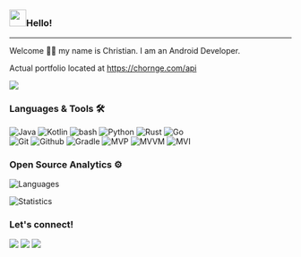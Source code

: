 <h3><img src="https://emojis.slackmojis.com/emojis/images/1531849430/4246/blob-sunglasses.gif?1531849430" width="30"/>Hello!</h3> <hr>

Welcome 🖖🏽 my name is Christian. I am an Android Developer.

Actual portfolio located at https://chornge.com/api

![](http://estruyf-github.azurewebsites.net/api/VisitorHit?user=chornge&repo=portfolio)

### Languages & Tools 🛠

![Java](https://img.shields.io/badge/-Java-05122A?style=flat&color=green)&nbsp;![Kotlin](https://img.shields.io/badge/-Kotlin-05122A?style=flat&color=green)&nbsp;![bash](https://img.shields.io/badge/-bash-05122A?style=flat&color=green)&nbsp;![Python](https://img.shields.io/badge/-Python-05122A?style=flat&color=green)&nbsp;![Rust](https://img.shields.io/badge/-Rust-05122A?style=flat&color=green)&nbsp;![Go](https://img.shields.io/badge/-Go-05122A?style=flat&color=green)&nbsp;  
![Git](https://img.shields.io/badge/-Git-05122A?style=flat&color=orange)&nbsp;![Github](https://img.shields.io/badge/-Github-05122A?style=flat&color=orange)&nbsp;![Gradle](https://img.shields.io/badge/-Gradle-05122A?style=flat&color=orange)&nbsp;![MVP](https://img.shields.io/badge/-MVP-05122A?style=flat&color=orange)&nbsp;![MVVM](https://img.shields.io/badge/-MVVM-05122A?style=flat&color=orange)&nbsp;![MVI](https://img.shields.io/badge/-MVI-05122A?style=flat&color=orange)&nbsp;

### Open Source Analytics ⚙️

![Languages](https://github-readme-stats.vercel.app/api/top-langs/?username=chornge&layout=compact&hide=javascript&theme=dark)

![Statistics](https://github-readme-stats-sigma-five.vercel.app/api?username=chornge&show_icons=true&include_all_commits=true&hide_title=true&count_private=true&hide=contribs&theme=dark)

### Let's connect!

<p>

<a href="https://stackoverflow.com/users/1008011/chornge"><img src="https://img.shields.io/badge/StackOverflow-D16f37?style=flat&logo=stackoverflow&logoColor=white"/></a> <a href="https://www.instagram.com/chornge_"><img src="https://img.shields.io/badge/-Instagram-E4405F?style=flat&logo=instagram&logoColor=white"/></a> <a href="https://x.com/chornge_"><img src="https://img.shields.io/badge/-Twitter-%231DA1F2?style=flat&logo=x&logoColor=white"/></a>

</p>
